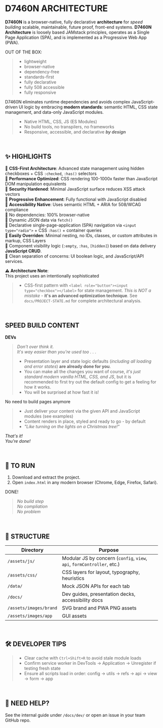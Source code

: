 # D7460N ARCHITECTURE 

**D7460N** is a browser-native, fully declarative **architecture** for _speed building_
scalable, maintainable, future proof, front-end systems. **D7460N Architecture** is loosely based JAMstack principles, operates as a Single Page Application (SPA), and is implemented as a Progressive Web App (PWA).

OUT OF THE BOX:

> - lightweight
> - browser-native
> - dependency-free
> - standards-first
> - fully declarative
> - fully 508 accessible
> - fully responsive

D7460N eliminates runtime dependencies and avoids complex JavaScript-driven UI
logic by embracing **modern standards**: semantic HTML, CSS state management, and
data-only JavaScript modules.

> - Native HTML, CSS, JS (ES Modules)
> - No build tools, no transpilers, no frameworks
> - Responsive, accessible, and declarative _**by design**_

<br>

## ✨ HIGHLIGHTS 

🔹 **CSS-First Architecture**: Advanced state management using hidden checkboxes + CSS `:checked`, `:has()` selectors<br> 
🔹 **Performance Optimized**: CSS rendering 100-1000x faster than JavaScript DOM manipulation equivalents<br>
🔹 **Security Hardened**: Minimal JavaScript surface reduces XSS attack vectors<br>
🔹 **Progressive Enhancement**: Fully functional with JavaScript disabled<br>
🔹 **Accessibility Native**: Uses semantic HTML + ARIA for 508/WCAG compliance<br>
🔹 No dependencies: 100% browser-native<br>
🔹 Dynamic JSON data via `fetch()`<br>
🔹 Declarative single-page-application (SPA) navigation via `<input type="radio">` + CSS `:has()` + container queries<br>
🔹 **Easily Overriden**: Minimal nesting, no IDs, classes, or custom attributes in markup, CSS Layers<br>
🔹 Component visibility logic (`:empty`, `:has`, `[hidden]`) based on data delivery **JavaScript CRUD**.<br>
🔹 Clean separation of concerns: UI boolean logic, and JavaScript/API services.

**⚠️ Architecture Note**:<br>
This project uses an intentionally sophisticated<br>
> - CSS-first pattern with `<label role="button"><input type="checkbox"></label>` for state management. _This is NOT a mistake_ - **it's an advanced optimization technique**. See `docs/PROJECT-STATE.md` for complete architectural analysis.

<br>

## SPEED BUILD CONTENT 

**DEVs**

> _Don't over think it._<br>
> _It's way easier than you're used too . . ._<br>
> - Presentation layer and state logic defaults (_including all loading and error states_) **are already done for you**.
> - You can make all the changes you want of course, _it's just standard modern vanilla HTML, CSS, and JS_, but it is recommended to first try out the default config to get a feeling for how it works. 
> - You will be surprised at how fast it is!

No need to build pages anymore<br>
> - Just deliver your content via the given API and JavaScript modules (see examples)
> - Content renders in place, styled and ready to go - by default 
> - _"Like turning on the lights on a Christmas tree!"_

_That's it!_<br>
_You're done!_

<br>

## 🚀 TO RUN

1. Download and extract the project.
2. Open `index.html` in any modern browser (Chrome, Edge, Firefox, Safari).

DONE!

> _No build step<br> No compliation<br> No problem_

<br>

## 📂 STRUCTURE 

| Directory              | Purpose                                                                 |
| ---------------------- | ----------------------------------------------------------------------- |
| `/assets/js/`          | Modular JS by concern (`config`, `view`, `api`, `formController`, etc.) |
| `/assets/css/`         | CSS layers for layout, typography, heuristics                           |
| `/data/`               | Mock JSON APIs for each tab                                             |
| `/docs/`               | Dev guides, presentation decks, accessibility docs                      |
| `/assets/images/brand` | SVG brand and PWA PNG assets                                            |
| `/assets/images/app`   | GUI assets                                                              |

<br>

## 🛠️ DEVELOPER TIPS 

> - Clear cache with `Ctrl+Shift+R` to avoid stale module loads
> - Confirm service worker in DevTools → Application → Unregister if testing fresh
  state
> - Ensure all scripts load in order: config → utils → refs → api → view → form →
  app

<br>

## 🙋 NEED HELP?

See the internal guide under `/docs/dev/` or open an issue in your team GitHub
repo.
